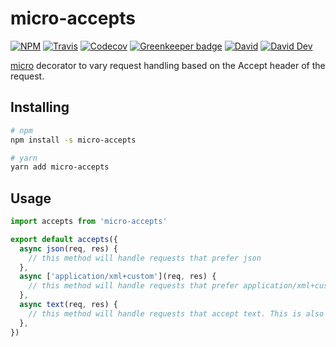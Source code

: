 # micro-accepts

[![NPM](https://img.shields.io/npm/v/micro-accepts.svg)](https://www.npmjs.com/package/micro-accepts)
[![Travis](https://img.shields.io/travis/call-a3/micro-accepts.svg)](https://travis-ci.com/call-a3/micro-accepts)
[![Codecov](https://img.shields.io/codecov/c/github/call-a3/micro-accepts.svg)](https://codecov.io/gh/call-a3/micro-accepts)
[![Greenkeeper badge](https://badges.greenkeeper.io/call-a3/micro-accepts.svg)](https://greenkeeper.io/)
[![David](https://img.shields.io/david/call-a3/micro-accepts.svg)](https://david-dm.org/call-a3/micro-accepts)
[![David Dev](https://img.shields.io/david/dev/call-a3/micro-accepts.svg)](https://david-dm.org/call-a3/micro-accepts?type=dev)

[micro](https://www.npmjs.com/package/micro) decorator to vary request handling based on the Accept header of the request.

## Installing

```bash
# npm
npm install -s micro-accepts

# yarn
yarn add micro-accepts
```

## Usage

```js
import accepts from 'micro-accepts'

export default accepts({
  async json(req, res) {
    // this method will handle requests that prefer json
  },
  async ['application/xml+custom'](req, res) {
    // this method will handle requests that prefer application/xml+custom
  },
  async text(req, res) {
    // this method will handle requests that accept text. This is also the default if no more specific types are accepted
  },
})
```
